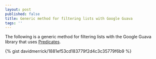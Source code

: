 ```yaml
---
layout: post
published: false
title: Generic method for filtering lists with Google Guava
tags: ''
---
```

The following is a generic method for filtering lists with the Google Guava library that uses [Predicates](http://www.david-merrick.com/2014/10/10/functional-programming-using-predicates-in-java/).

{% gist davidmerrick/1881ef53cd183779f2d4c3c35779f6b9 %}
